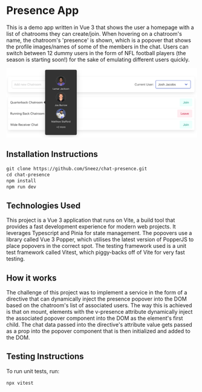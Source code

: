 # Presence App

This is a demo app written in Vue 3 that shows the user a homepage with a list of chatrooms they can create/join.  When hovering on a chatroom's name, the chatroom's 'presence' is shown, which is a popover that shows the profile images/names of some of the members in the chat. Users can switch between 12 dummy users in the form of NFL football players (the season is starting soon!) for the sake of emulating different users quickly.

![Alt text](./src/assets/presence.png)

## Installation Instructions

```
git clone https://github.com/Sneez/chat-presence.git
cd chat-presence
npm install
npm run dev
```

## Technologies Used

This project is a Vue 3 application that runs on Vite, a build tool that provides a fast development experience for modern web projects.  It leverages Typescript and Pinia for state management. The popovers use a library called Vue 3 Popper, which utilises the latest version of PopperJS to place popovers in the correct spot. The testing framework used is a unit test framework called Vitest, which piggy-backs off of Vite for very fast testing.

## How it works

The challenge of this project was to implement a service in the form of a directive that can dynamically inject the presence popover into the DOM based on the chatroom's list of associated users. The way this is achieved is that on mount, elements with the v-presence attribute dynamically inject the associated popover component into the DOM as the element's first child.  The chat data passed into the directive's attribute value gets passed as a prop into the popover component that is then initialized and added to the DOM.

## Testing Instructions
To run unit tests, run:
```
npx vitest
```
